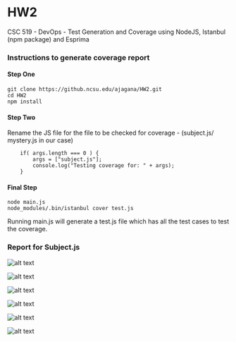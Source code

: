 # HW2
CSC 519 - DevOps - Test Generation and Coverage using NodeJS, Istanbul (npm package) and Esprima


### Instructions to generate coverage report

#### Step One
```
git clone https://github.ncsu.edu/ajagana/HW2.git
cd HW2
npm install
```

#### Step Two
Rename the JS file for the file to be checked for coverage - (subject.js/ mystery.js in our case)

```
    if( args.length === 0 ) {
        args = ["subject.js"];
        console.log("Testing coverage for: " + args);
    }
```


#### Final Step
```
node main.js
node_modules/.bin/istanbul cover test.js
```

Running main.js will generate a test.js file which has all the test cases to test the coverage.



### Report for Subject.js

![alt text](screenshot/summary_subject.png "Summary of Coverage report for Subject.js")

![alt text](screenshot/subject.png "subject.js Coverage Report report")

![alt text](screenshot/subject_terminal.png "Console output for subject.js")

![alt text](screenshot/summary_mystery.png "Summary of Coverage report for mystery.js")

![alt text](screenshot/mystery.png "mystery.js Coverage Report report")

![alt text](screenshot/mystery_terminal.png "Console output for mystery.js")

